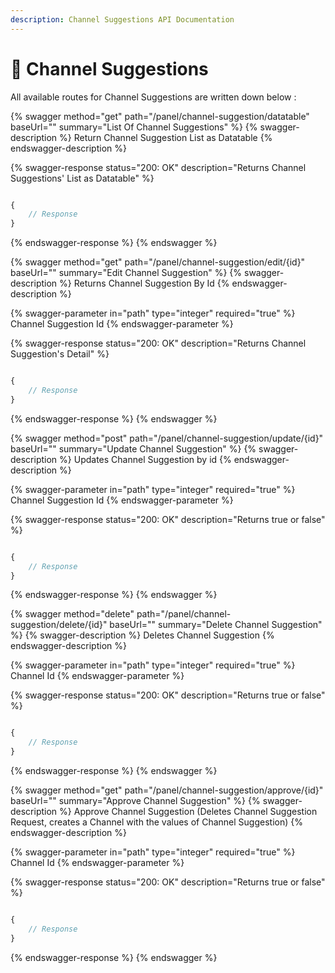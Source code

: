 ```yaml
---
description: Channel Suggestions API Documentation
---
```


# 🙌 Channel Suggestions

All available routes for Channel Suggestions are written down below :&#x20;

{% swagger method="get" path="/panel/channel-suggestion/datatable" baseUrl="" summary="List Of Channel Suggestions" %}
{% swagger-description %}
Return Channel Suggestion List as Datatable
{% endswagger-description %}

{% swagger-response status="200: OK" description="Returns Channel Suggestions' List as Datatable" %}
```javascript

{
    // Response
}
```
{% endswagger-response %}
{% endswagger %}

{% swagger method="get" path="/panel/channel-suggestion/edit/{id}" baseUrl="" summary="Edit Channel Suggestion" %}
{% swagger-description %}
Returns Channel Suggestion By Id
{% endswagger-description %}

{% swagger-parameter in="path" type="integer" required="true" %}
Channel Suggestion Id
{% endswagger-parameter %}

{% swagger-response status="200: OK" description="Returns Channel Suggestion's Detail" %}
```javascript

{
    // Response
}
```
{% endswagger-response %}
{% endswagger %}

{% swagger method="post" path="/panel/channel-suggestion/update/{id}" baseUrl="" summary="Update Channel Suggestion" %}
{% swagger-description %}
Updates Channel Suggestion by id
{% endswagger-description %}

{% swagger-parameter in="path" type="integer" required="true" %}
Channel Suggestion Id
{% endswagger-parameter %}

{% swagger-response status="200: OK" description="Returns true or false" %}
```javascript

{
    // Response
}
```
{% endswagger-response %}
{% endswagger %}

{% swagger method="delete" path="/panel/channel-suggestion/delete/{id}" baseUrl="" summary="Delete Channel Suggestion" %}
{% swagger-description %}
Deletes Channel Suggestion
{% endswagger-description %}

{% swagger-parameter in="path" type="integer" required="true" %}
Channel Id
{% endswagger-parameter %}

{% swagger-response status="200: OK" description="Returns true or false" %}
```javascript

{
    // Response
}
```
{% endswagger-response %}
{% endswagger %}

{% swagger method="get" path="/panel/channel-suggestion/approve/{id}" baseUrl="" summary="Approve Channel Suggestion" %}
{% swagger-description %}
Approve Channel Suggestion (Deletes Channel Suggestion Request, creates a Channel with the values of Channel Suggestion)
{% endswagger-description %}

{% swagger-parameter in="path" type="integer" required="true" %}
Channel Id
{% endswagger-parameter %}

{% swagger-response status="200: OK" description="Returns true or false" %}
```javascript

{
    // Response
}
```
{% endswagger-response %}
{% endswagger %}

